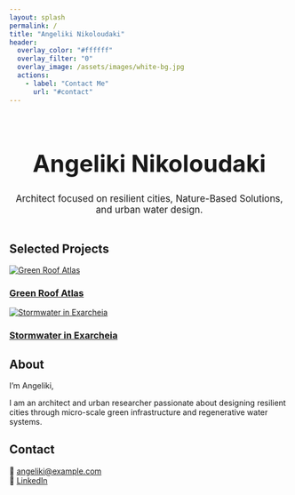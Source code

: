 ```yaml
---
layout: splash
permalink: /
title: "Angeliki Nikoloudaki"
header:
  overlay_color: "#ffffff"
  overlay_filter: "0"
  overlay_image: /assets/images/white-bg.jpg
  actions:
    - label: "Contact Me"
      url: "#contact"
---
```


<div style="text-align:center; margin-top: 5rem; margin-bottom: 3rem;">
  <h1 style="font-size: 3em;">Angeliki Nikoloudaki</h1>
  <p style="font-size: 1.2em; max-width: 600px; margin:auto;">
    Architect focused on resilient cities, Nature-Based Solutions, and urban water design.
  </p>
</div>

## Selected Projects

<div class="project-grid">
  <div class="project-tile">
    <a href="/projects/green-roof-atlas">
      <img src="/assets/images/greenroof.jpg" alt="Green Roof Atlas" />
      <h3>Green Roof Atlas</h3>
    </a>
  </div>
  <div class="project-tile">
    <a href="/projects/exarcheia-stormwater">
      <img src="/assets/images/exarcheia.jpg" alt="Stormwater in Exarcheia" />
      <h3>Stormwater in Exarcheia</h3>
    </a>
  </div>
</div>

## About

I’m Angeliki, 

I am an architect and urban researcher passionate about designing resilient cities through micro-scale green infrastructure and regenerative water systems.

## Contact

📧 angeliki@example.com  
🔗 [LinkedIn](https://linkedin.com/in/angeliki-n)
